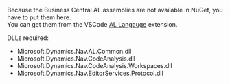 Because the Business Central AL assemblies are not available in NuGet, you have to put them here.\
You can get them from the VSCode [AL Langauge](https://marketplace.visualstudio.com/items?itemName=ms-dynamics-smb.al) extension.

DLLs required:
* Microsoft.Dynamics.Nav.AL.Common.dll
* Microsoft.Dynamics.Nav.CodeAnalysis.dll
* Microsoft.Dynamics.Nav.CodeAnalysis.Workspaces.dll
* Microsoft.Dynamics.Nav.EditorServices.Protocol.dll